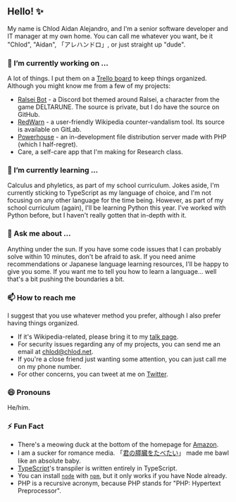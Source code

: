 ## Hello! ✨

My name is Chlod Aidan Alejandro, and I'm a senior software developer and IT manager at my own home. You can call me whatever you want, be it "Chlod", "Aidan", 「アレハンドロ」, or just straight up "dude".

### 🔭 I’m currently working on ...
A lot of things. I put them on a [Trello board](https://trello.com/b/NAr4XDX8/my-projects) to keep things organized. Although you might know me from a few of my projects:
* [Ralsei Bot](https://ralsei.chlod.net) - a Discord bot themed around Ralsei, a character from the game DELTARUNE. The source is private, but I do have the source on GitHub.
* [RedWarn](https://gitlab.com/redwarn/redwarn-web) - a user-friendly Wikipedia counter-vandalism tool. Its source is available on GitLab.
* [Powerhouse](https://github.com/ChlodAlejandro/powerhouse) - an in-development file distribution server made with PHP (which I half-regret).
* Care, a self-care app that I'm making for Research class.

### 🌱 I’m currently learning ...
Calculus and phyletics, as part of my school curriculum. Jokes aside, I'm currently sticking to TypeScript as my language of choice, and I'm not focusing on any other language for the time being. However, as part of my school curriculum (again), I'll be learning Python this year. I've worked with Python before, but I haven't really gotten that in-depth with it.

### 💬 Ask me about ...
Anything under the sun. If you have some code issues that I can probably solve within 10 minutes, don't be afraid to ask. If you need anime recommendations or Japanese language learning resources, I'll be happy to give you some. If you want me to tell you how to learn a language... well that's a bit pushing the boundaries a bit.

### 📫 How to reach me
I suggest that you use whatever method you prefer, although I also prefer having things organized.
* If it's Wikipedia-related, please bring it to my [talk page](https://en.wikipedia.org/wiki/User_talk:Chlod).
* For security issues regarding any of my projects, you can send me an email at [chlod@chlod.net](mailto:chlod@chlod.net).
* If you're a close friend just wanting some attention, you can just call me on my phone number.
* For other concerns, you can tweet at me on [Twitter](https://twitter.com/ChlodAlejandro).

### 😄 Pronouns
He/him.

### ⚡ Fun Fact
* There's a meowing duck at the bottom of the homepage for [Amazon](https://amazon.com).
* I am a sucker for romance media. 「[君の膵臓をたべたい](https://en.wikipedia.org/wiki/I_Want_to_Eat_Your_Pancreas)」 made me bawl like an absolute baby.
* [TypeScript](https://github.com/microsoft/typescript)'s transpiler is written entirely in TypeScript.
* You can install [`node`](https://www.nodejs.org) with [`npm`](https://www.npmjs.com/package/node), but it only works if you have Node already.
* PHP is a recursive acronym, because PHP stands for "PHP: Hypertext Preprocessor".